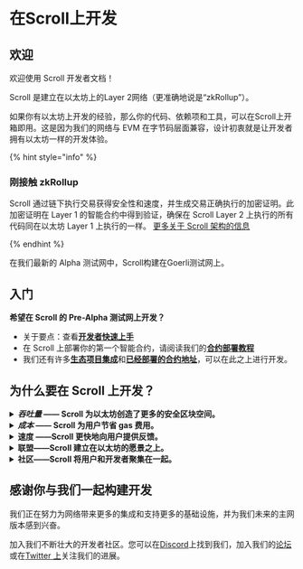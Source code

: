 # 在Scroll上开发

## 欢迎

欢迎使用 Scroll 开发者文档！

Scroll 是建立在以太坊上的Layer 2网络（更准确地说是“zkRollup”）。

如果你有以太坊上开发的经验，那么你的代码、依赖项和工具，可以在Scroll上开箱即用。这是因为我们的网络与 EVM 在字节码层面兼容，设计初衷就是让开发者拥有以太坊一样的开发体验。

{% hint style="info" %}

### 刚接触 zkRollup

Scroll 通过链下执行交易获得安全性和速度，并生成交易正确执行的加密证明。此加密证明在 Layer 1 的智能合约中得到验证，确保在 Scroll Layer 2 上执行的所有代码同在以太坊 Layer 1 上执行的一样。
[更多关于 Scroll 架构的信息](https://scroll.io/blog/architecture)

{% endhint %}

在我们最新的 Alpha 测试网中，Scroll构建在Goerli测试网上。

## 入门

**希望在 Scroll 的 Pre-Alpha 测试网上开发？**

- 关于要点：查看[**开发者快速上手**](quickstart.md)
- 在 Scroll 上部署你的第一个智能合约，请阅读我们的[**合约部署教程**](contract_deployment.md)
- 我们还有许多[**生态项目集成**](integrations.md)和[**已经部署的合约地址**](testnet_contract.md)，可以在此之上进行开发。


## 为什么要在 Scroll 上开发？

<details>

<summary><em><strong>吞吐量</strong></em><strong> —— Scroll 为以太坊创造了更多的安全区块空间。</strong></summary>

ZK Rollups 允许网络容纳更多交易，从而最大限度地减少链上拥堵。Scroll 通过使用零知识证明验证网络状态转换，继承了以太坊的安全性，可以在不影响去中心化的情况下处理更多交易。

</details>

<details>

<summary><em><strong>成本</strong></em><strong> —— Scroll 为用户节省 gas 费用。</strong></summary>

在以太坊上，对区块空间的竞争导致每笔交易的成本更高，因为每笔交易都会竞价以包含在下一个区块中。Scroll 利用最近在零知识证明和硬件加速方面取得的突破，极大地增加了安全区块空间并最大限度地降低了用户的交易成本。

</details>

<details>

<summary><strong>速度 ——Scroll 更快地向用户提供反馈。</strong></summary>

合并后，以太坊每 12 秒确认一个区块。Scroll的区块每 3 秒生成一个，并且为了降低风险操作，交易一旦包含在块中就可以被认为是最终确认的。这为社交和游戏应用程序中的链上交互打开了新的可能性。

</details>

<details>

<summary><strong>联盟——Scroll 建立在以太坊的愿景之上。</strong></summary>

Scroll 构建在以太坊的愿景之上。我们的宗旨是共建以太坊，而不是分裂它。去中心化、无需许可、抗审查和归属社区是我们工作和正在构建的路线图的核心。我们秉承开源精神，与以太坊基金会的隐私和扩容探索团队（PSE）密切合作，以支持他们在 zkEVM 上的工作，而zkEVM有朝一日可能会成为以太坊的核心。 我们还与治理 DAOs 和其他开源协议合作，以确保在部署应用程序的同时，我们也在努力扩大它们的影响——无论是在公共产品、核心基础设施还是下一代零知识用例中.

</details>

<details>

<summary><strong>社区——Scroll 将用户和开发者聚集在一起。</strong></summary>

我们知道在主网发布之前开源开发和吸引用户参与的难度所在！但Scroll 拥有着蓬勃发展的用户和开发者社区，有过 100,000 名渴望在我们的测试网上测试的用户的 Discord 社区，我们很高兴将开发者与提供真实反馈的用户联系在一起。

</details>


## 感谢你与我们一起构建开发

我们正在努力为网络带来更多的集成和支持更多的基础设施，并为我们未来的主网版本感到兴奋。

加入我们不断壮大的开发者社区。您可以在[Discord](https://discord.gg/scroll)上找到我们，加入我们的[论坛](https://community.scroll.io/)或在[Twitter 上](https://twitter.com/Scroll_ZKP)关注我们的进展。[](https://twitter.com/Scroll_ZKP)
